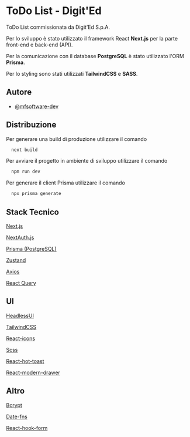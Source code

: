 
# ToDo List - Digit'Ed

ToDo List commissionata da Digit’Ed S.p.A.

Per lo sviluppo è stato utilizzato il framework React **Next.js** per la parte front-end e back-end (API).

Per la comunicazione con il database **PostgreSQL** è stato utilizzato l'ORM **Prisma**.

Per lo styling sono stati utilizzati **TailwindCSS** e **SASS**.


## Autore

- [@mfsoftware-dev](https://github.com/mfsoftware-dev)


## Distribuzione

Per generare una build di produzione utilizzare il comando

```bash
  next build
```

Per avviare il progetto in ambiente di sviluppo utilizzare il comando

```bash
  npm run dev
```

Per generare il client Prisma utilizzare il comando

```bash
  npx prisma generate
```

## Stack Tecnico

[Next.js](https://nextjs.org/)

[NextAuth.js](https://next-auth.js.org/)

[Prisma (PostgreSQL)](https://www.prisma.io/)

[Zustand](https://zustand-demo.pmnd.rs/)

[Axios](https://www.npmjs.com/package/axios)

[React Query](https://tanstack.com/query/latest)

## UI

[HeadlessUI](https://headlessui.com/)

[TailwindCSS](https://tailwindcss.com/)

[React-icons](https://react-icons.github.io/react-icons/)

[Scss](https://sass-lang.com/)

[React-hot-toast](https://react-hot-toast.com/)

[React-modern-drawer](https://www.npmjs.com/package/react-modern-drawer)

## Altro

[Bcrypt](https://www.npmjs.com/package/bcrypt)

[Date-fns](https://date-fns.org/)

[React-hook-form](https://react-hook-form.com/)